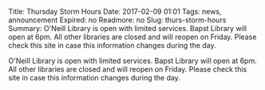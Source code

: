 Title: Thursday Storm Hours
Date: 2017-02-09 01:01 
Tags: news, announcement
Expired: no 
Readmore: no
Slug: thurs-storm-hours
Summary: O'Neill Library is open with limited services.  Bapst Library will open at 6pm.  All other libraries are closed and will reopen on Friday. Please check this site in case this information changes during the day.

O'Neill Library is open with limited services.  Bapst Library will open at 6pm.  All other libraries are closed and will reopen on Friday. Please check this site in case this information changes during the day.